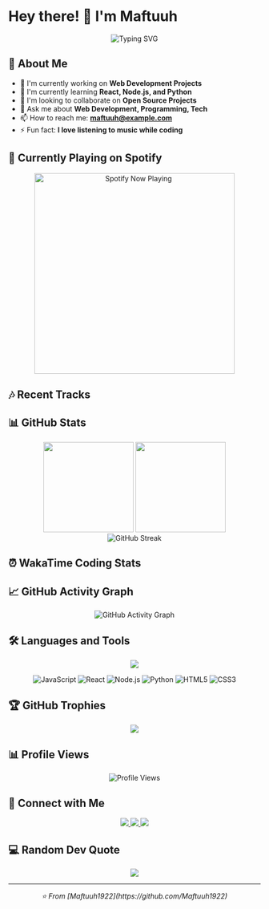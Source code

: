 # Hey there! 👋 I'm Maftuuh

<div align="center">
  <img src="https://readme-typing-svg.demolab.com?font=Fira+Code&size=22&duration=3000&pause=1000&color=36BCF7&center=true&vCenter=true&width=440&lines=Full+Stack+Developer;Always+learning+new+things;Creative+Problem+Solver;Tech+Enthusiast" alt="Typing SVG" />
</div>

## 🚀 About Me

- 🔭 I'm currently working on **Web Development Projects**
- 🌱 I'm currently learning **React, Node.js, and Python**
- 👯 I'm looking to collaborate on **Open Source Projects**
- 💬 Ask me about **Web Development, Programming, Tech**
- 📫 How to reach me: **maftuuh@example.com**
- ⚡ Fun fact: **I love listening to music while coding**

## 🎵 Currently Playing on Spotify

<div align="center">
  <img src="https://spotify-github-profile.vercel.app/api/spotify?background_color=0d1117&border_color=1db954" alt="Spotify Now Playing" width="400" />
</div>

## 🎶 Recent Tracks

<!--START_SECTION:spotify-->
<!--END_SECTION:spotify-->

## 📊 GitHub Stats

<div align="center">
  <img height="180em" src="https://github-readme-stats.vercel.app/api?username=Maftuuh1922&show_icons=true&theme=tokyonight&include_all_commits=true&count_private=true&hide_border=true"/>
  <img height="180em" src="https://github-readme-stats.vercel.app/api/top-langs/?username=Maftuuh1922&layout=compact&langs_count=8&theme=tokyonight&hide_border=true"/>
</div>

<div align="center">
  <img src="https://github-readme-streak-stats.herokuapp.com/?user=Maftuuh1922&theme=tokyonight&hide_border=true" alt="GitHub Streak" />
</div>

## ⏰ WakaTime Coding Stats

<!--START_SECTION:waka-->
<!--END_SECTION:waka-->

## 📈 GitHub Activity Graph

<div align="center">
  <img src="https://github-readme-activity-graph.vercel.app/graph?username=Maftuuh1922&bg_color=0d1117&color=1db954&line=1db954&point=ffffff&area=true&hide_border=true" alt="GitHub Activity Graph" />
</div>

## 🛠️ Languages and Tools

<div align="center">
  <img src="https://skillicons.dev/icons?i=js,html,css,react,nodejs,python,java,git,github,vscode" />
</div>

<div align="center">
  
![JavaScript](https://img.shields.io/badge/JavaScript-F7DF1E?style=for-the-badge&logo=javascript&logoColor=black)
![React](https://img.shields.io/badge/React-20232A?style=for-the-badge&logo=react&logoColor=61DAFB)
![Node.js](https://img.shields.io/badge/Node.js-43853D?style=for-the-badge&logo=node.js&logoColor=white)
![Python](https://img.shields.io/badge/Python-3776AB?style=for-the-badge&logo=python&logoColor=white)
![HTML5](https://img.shields.io/badge/HTML5-E34F26?style=for-the-badge&logo=html5&logoColor=white)
![CSS3](https://img.shields.io/badge/CSS3-1572B6?style=for-the-badge&logo=css3&logoColor=white)

</div>

## 🏆 GitHub Trophies

<div align="center">
  <img src="https://github-profile-trophy.vercel.app/?username=Maftuuh1922&theme=onedark&no-frame=true&no-bg=false&margin-w=4" />
</div>

## 📊 Profile Views

<div align="center">
  <img src="https://komarev.com/ghpvc/?username=Maftuuh1922&label=Profile%20views&color=1db954&style=flat" alt="Profile Views" />
</div>

## 🤝 Connect with Me

<div align="center">
  <a href="https://linkedin.com/in/maftuuh">
    <img src="https://img.shields.io/badge/LinkedIn-0077B5?style=for-the-badge&logo=linkedin&logoColor=white" />
  </a>
  <a href="https://instagram.com/maftuuh">
    <img src="https://img.shields.io/badge/Instagram-E4405F?style=for-the-badge&logo=instagram&logoColor=white" />
  </a>
  <a href="mailto:maftuuh@example.com">
    <img src="https://img.shields.io/badge/Gmail-D14836?style=for-the-badge&logo=gmail&logoColor=white" />
  </a>
</div>

## 💻 Random Dev Quote

<div align="center">
  <img src="https://quotes-github-readme.vercel.app/api?type=horizontal&theme=onedark" />
</div>

---

<div align="center">
  <i>⭐️ From [Maftuuh1922](https://github.com/Maftuuh1922)</i>
</div>
